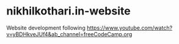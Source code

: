 # nikhilkothari.in-website
Website development following https://www.youtube.com/watch?v=yBDHkveJUf4&ab_channel=freeCodeCamp.org
